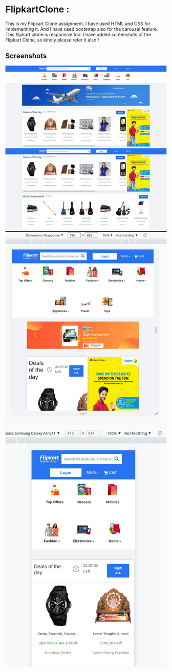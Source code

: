 # FlipkartClone :
 
This is my Flipkart Clone assignment. I have used HTML and CSS for implementing it. And I have used bootstrap also for the carousel feature. This flipkart clone is responsive too. I have added screenshots of the Flipkart Clone, so kindly please refer it also!! 

## Screenshots

![App Screenshot](screenshots/Screenshot%20from%202023-03-07%2014-04-08.png)
![App Screenshot](screenshots/Screenshot%20from%202023-03-07%2014-04-35.png)
![App Screenshot](screenshots/Screenshot%20from%202023-03-07%2014-05-37.png)
![App Screenshot](screenshots/Screenshot%20from%202023-03-07%2014-17-20.png)
